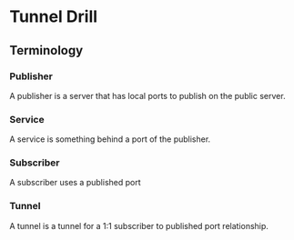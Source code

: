 # Tunnel Drill

## Terminology
### Publisher
A publisher is a server that has local ports to publish on the public server.
### Service
A service is something behind a port of the publisher.
### Subscriber
A subscriber uses a published port
### Tunnel
A tunnel is a tunnel for a 1:1 subscriber to published port relationship.